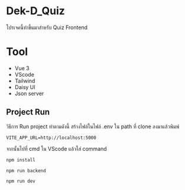 # Dek-D_Quiz

โปรเจคนี้ทำขึ้นมาสำหรับ Quiz Frontend 

# Tool
- Vue 3
- VScode
- Tailwind
- Daisy UI
- Json server


## Project Run 
วิธีการ Run project ทำตามดังนี้
สร้างไฟล์ในไฟล์ .env ใน path ที่ clone ลงมาแล้วพิมพ์
```
VITE_APP_URL=http://localhost:5000
```
จากนั้นไปที่ cmd ใน VScode แล้วใส่ command
```cmd
npm install
```

```cmd
npm run backend
```

```cmd
npm run dev
```


